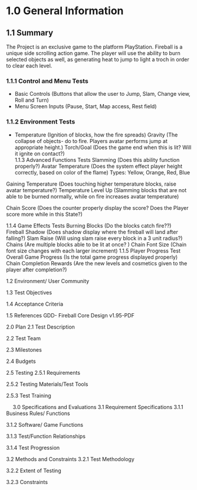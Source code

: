 # 1.0 General Information
## 1.1 Summary
The Project is an exclusive game to the platform PlayStation. Fireball is a unique side scrolling action game. The player will use the ability to burn selected objects as well, as generating heat to jump to light a troch in order to clear each level.  
### 1.1.1 Control and Menu Tests  
* Basic Controls 
 (Buttons that allow the user to Jump, Slam, Change view, Roll and Turn)
* Menu Screen Inputs 
 (Pause, Start, Map access, Rest field)
### 1.1.2 Environment Tests
* Temperature 
 (Ignition of blocks, how the fire spreads) 
Gravity 
 (The collapse of objects- do to fire. Players avatar performs jump at appropriate height.)
Torch/Goal 
 (Does the game end when this is lit? Will it ignite on contact?)	
1.1.3 Advanced Functions Tests
Slamming 
 (Does this ability function properly?)
Avatar Temperature 
 (Does the system effect player height correctly, based on color of the flame) Types: Yellow,   Orange, Red, Blue 

Gaining Temperature 
 (Does touching higher temperature blocks, raise avatar temperature?) 
Temperature Level Up
(Slamming blocks that are not able to be burned normally, while on fire increases avatar temperature)

Chain Score 
 (Does the counter properly display the score? Does the Player score more while in this State?)

1.1.4 Game Effects Tests
Burning Blocks 
 (Do the blocks catch fire??)   
Fireball Shadow 
 (Does shadow display where the fireball will land after falling?)
Slam Raise 
 (Will using slam raise every block in a 3 unit radius?)
Chains 
 (Are multiple blocks able to be lit at once? )
Chain Font Size 
 (Chain font size changes with each larger increment)
1.1.5 Player Progress Test 
 Overall Game Progress 
 (Is the total game progress displayed properly)
Chain Completion Rewards 
 (Are the new levels and cosmetics given to the player after completion?)

1.2 Environment/ User Community 


1.3 Test Objectives 

1.4 Acceptance Criteria 

1.5 References 
	GDD- Fireball Core Design v1.95-PDF  










2.0 Plan
2.1 Test Description  


2.2 Test Team


2.3 Milestones


2.4 Budgets




2.5 Testing 
	2.5.1 Requirements
	
2.5.2 Testing Materials/Test Tools
	
2.5.3 Test Training 





 
3.0 Specifications and Evaluations 
3.1 Requirement Specifications 
3.1.1 Business Rules/ Functions

3.1.2 Software/ Game Functions 

3.1.3 Test/Function Relationships 

3.1.4 Test Progression 

3.2 Methods and Constraints 
	3.2.1 Test Methodology 
	
3.2.2 Extent of Testing 
	
3.2.3 Constraints 
